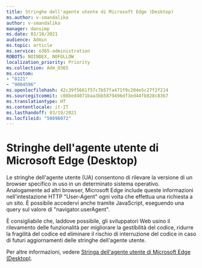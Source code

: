 ```yaml
---
title: Stringhe dell'agente utente di Microsoft Edge (Desktop)
ms.author: v-smandalika
author: v-smandalika
manager: dansimp
ms.date: 03/18/2021
audience: Admin
ms.topic: article
ms.service: o365-administration
ROBOTS: NOINDEX, NOFOLLOW
localization_priority: Priority
ms.collection: Adm_O365
ms.custom:
- "8221"
- "9004596"
ms.openlocfilehash: 42c39f5661f57c7b57fa471f9c204e5c27f2f214
ms.sourcegitcommit: c08bed4071baa3bb5879496df3ed44fb828c8367
ms.translationtype: HT
ms.contentlocale: it-IT
ms.lasthandoff: 03/19/2021
ms.locfileid: "50898072"
---
```

# <a name="microsoft-edge-user-agent-strings-desktop"></a>Stringhe dell'agente utente di Microsoft Edge (Desktop)

Le stringhe dell'agente utente (UA) consentono di rilevare la versione di un browser specifico in uso in un determinato sistema operativo. Analogamente ad altri browser, Microsoft Edge include queste informazioni nell'intestazione HTTP "User-Agent" ogni volta che effettua una richiesta a un sito. È possibile accedervi anche tramite JavaScript, eseguendo una query sul valore di "navigator.userAgent".

È consigliabile che, laddove possibile, gli sviluppatori Web usino il rilevamento delle funzionalità per migliorare la gestibilità del codice, ridurre la fragilità del codice ed eliminare il rischio di interruzione del codice in caso di futuri aggiornamenti delle stringhe dell'agente utente.

Per altre informazioni, vedere [Stringa dell'agente utente di Microsoft Edge (Desktop)](https://docs.microsoft.com/microsoft-edge/web-platform/user-agent-string).

